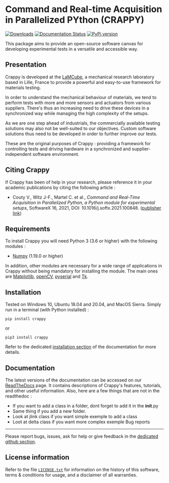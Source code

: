 Command and Real-time Acquisition in Parallelized PYthon (CRAPPY)
=================================================================

[![Downloads](https://pepy.tech/badge/crappy)](https://pepy.tech/project/crappy)
[![Documentation Status](https://readthedocs.org/projects/crappy/badge/?version=latest)](https://crappy.readthedocs.io/en/latest/?badge=latest)
[![PyPi version](https://badgen.net/pypi/v/crappy/)](https://pypi.org/project/crappy)

This package aims to provide an open-source software canvas for developing 
experimental tests in a versatile and accessible way.

Presentation
------------

Crappy is developed at the [LaMCube](https://lamcube.univ-lille.fr/), a
mechanical research laboratory based in Lille, France to provide a powerful and
easy-to-use framework for materials testing.

In order to understand the mechanical behaviour of materials, we tend to perform
tests with more and more sensors and actuators from various suppliers. There's
thus an increasing need to drive these devices in a synchronized way while
managing the high complexity of the setups.

As we are one step ahead of industrials, the commercially available testing
solutions may also not be well-suited to our objectives. Custom software
solutions thus need to be developed in order to further improve our tests.

These are the original purposes of Crappy : providing a framework for
controlling tests and driving hardware in a synchronized and
supplier-independent software environment.

Citing Crappy
-------------

If Crappy has been of help in your research, please reference it in your 
academic publications by citing the following article :

- Couty V., Witz J-F., Martel C. et al., *Command and Real-Time Acquisition in 
Parallelized Python, a Python module for experimental setups*, SoftwareX 16, 
2021, DOI: 10.1016/j.softx.2021.100848. 
([publisher link](https://www.sciencedirect.com/science/article/pii/S2352711021001278))

Requirements
------------

To install Crappy you will need Python 3 (3.6 or higher) with the following 
modules :
- [Numpy](https://numpy.org/) (1.19.0 or higher)

In addition, other modules are necessary for a wide range of applications in Crappy 
without being mandatory for installing the module. The main ones are [Matplotlib](https://matplotlib.org/),
[openCV](https://opencv.org/), [pyserial](https://pypi.org/project/pyserial/)
and [Tk](https://docs.python.org/3/library/tkinter.html).

Installation
------------

Tested on Windows 10, Ubuntu 18.04 and 20.04, and MacOS Sierra.
Simply run in a terminal (with Python installed) :

    pip install crappy

or

    pip3 install crappy

Refer to the dedicated [installation section](https://crappy.readthedocs.io/en/latest/installation.html) 
of the documentation for more details.

Documentation
-------------

The latest versions of the documentation can be accessed on our
[ReadTheDocs](https://crappy.readthedocs.io/) page. It contains descriptions of
Crappy's features, tutorials, and other useful information.
Also, here are a few things that are not in the readthedoc :
- If you want to add a class in a folder, dont forget to add it in the __init__.py
- Same thing if you add a new folder.
- Look at jlink class if you want simple exemple to add a class
- Loot at delta class if you want more complex exemple
Bug reports
-----------

Please report bugs, issues, ask for help or give feedback in the [dedicated github section](https://github.com/LaboratoireMecaniqueLille/crappy/issues).

License information
-------------------

Refer to the file [``LICENSE.txt``](https://github.com/LaboratoireMecaniqueLille/crappy/blob/master/LICENSE) 
for information on the history of this software, terms & conditions for usage, 
and a disclaimer of all warranties.
